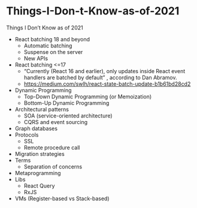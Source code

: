 # Things-I-Don-t-Know-as-of-2021
Things I Don’t Know as of 2021

* React batching 18 and beyond
  - Automatic batching
  - Suspense on the server
  - New APIs
* React batching <=17
  - “Currently (React 16 and earlier), only updates inside React event handlers are batched by default” , according to Dan Abramov.
  - https://medium.com/swlh/react-state-batch-update-b1b61bd28cd2
* Dynamic Programming
  - Top-Down Dynamic Programming (or Memoization)
  - Bottom-Up Dynamic Programming
* Architectural patterns
  - SOA (service-oriented architecture)
  - CQRS and event sourcing
* Graph databases
* Protocols
  - SSL
  - Remote procedure call
* Migration strategies
* Terms
  - Separation of concerns
* Metaprogramming
* Libs
  - React Query
  - RxJS
* VMs (Register-based vs Stack-based)
